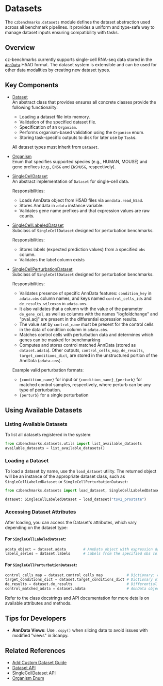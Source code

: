 # Datasets

The `czbenchmarks.datasets` module defines the dataset abstraction used across all benchmark pipelines. It provides a uniform and type-safe way to manage dataset inputs ensuring compatibility with tasks.

## Overview

cz-benchmarks currently supports single-cell RNA-seq data stored in the [`AnnData`](https://anndata.readthedocs.io/en/stable/) H5AD format. The dataset system is extensible and can be used for other data modalities by creating new dataset types.

## Key Components

- [Dataset](../autoapi/czbenchmarks/datasets/dataset/index)  
   An abstract class that provides ensures all concrete classes provide the following functionality:

   - Loading a dataset file into memory.
   - Validation of the specified dataset file.
   - Specification of an `Organism`.
   - Performs organism-based validation using the `Organism` enum.
   - Storing task-specific outputs to disk for later use by `Task`s.

   All dataset types must inherit from `Dataset`.

- [Organism](../autoapi/czbenchmarks/datasets/types/index)  
   Enum that specifies supported species (e.g., HUMAN, MOUSE) and gene prefixes (e.g., `ENSG` and `ENSMUSG`, respectively).

- [SingleCellDataset](../autoapi/czbenchmarks/datasets/single_cell/index)  
   An abstract implementation of `Dataset` for single-cell data.

   Responsibilities:

   - Loads AnnData object from H5AD files via `anndata.read_h5ad`.
   - Stores Anndata in `adata` instance variable.
   - Validates gene name prefixes and that expression values are raw counts.

- [SingleCellLabeledDataset](../autoapi/czbenchmarks/datasets/single_cell_labeled/index)  
   Subclass of `SingleCellDataset` designed for perturbation benchmarks.

   Responsibilities:

   - Stores labels (expected prediction values) from a specified `obs` column.
   - Validates the label column exists


- [SingleCellPerturbationDataset](../autoapi/czbenchmarks/datasets/single_cell_perturbation/index)  
   Subclass of `SingleCellDataset` designed for perturbation benchmarks.

   Responsibilities:

   - Validates presence of specific AnnData features: `condition_key` in `adata.obs` column names, and keys named `control_cells_ids` and `de_results_wilcoxon` in `adata.uns`.
   - It also validates that a column with the value of the parameter `de_gene_col`, as well as columns with the names "logfoldchange" and "pval_adj" are present in the differential expression results. 
   - The value set by `control_name` must be present for the control cells in the data of condition column in `adata.obs`.
   - Matches control cells with perturbation data and determines which genes can be masked for benchmarking
   - Computes and stores control matched AnnData (stored as `dataset.adata`). Other outputs, `control_cells_map`, `de_results`, `target_conditions_dict`, are stored in the unstructured portion of the AnnData (`adata.uns`).

   Example valid perturbation formats:

   - ``{condition_name}`` for input or ``{condition_name}_{perturb}`` for matched control samples, respectively, where perturb can be any type of perturbation.
   - ``{perturb}`` for a single perturbation

## Using Available Datasets

### Listing Available Datasets

To list all datasets registered in the system:

```python
from czbenchmarks.datasets.utils import list_available_datasets
available_datasets = list_available_datasets()
```

### Loading a Dataset

To load a dataset by name, use the `load_dataset` utility. The returned object will be an instance of the appropriate dataset class, such as `SingleCellLabeledDataset` or `SingleCellPerturbationDataset`:

```python
from czbenchmarks.datasets import load_dataset, SingleCellLabeledDataset

dataset: SingleCellLabeledDataset = load_dataset("tsv2_prostate")
```

### Accessing Dataset Attributes

After loading, you can access the Dataset's attributes, which vary depending on the dataset type:

#### For `SingleCellLabeledDataset`:

```python
adata_object = dataset.adata        # AnnData object with expression data
labels_series = dataset.labels      # Labels from the specified obs column
```

#### For `SingleCellPerturbationDataset`:

```python
control_cells_map = dataset.control_cells_map           # Dictionary: condition → {treatment cell barcodes : matched control barcodes}
target_conditions_dict = dataset.target_conditions_dict # Dictionary of masked gene ids for each condition
de_results = dataset.de_results                         # Differential expression results
control_matched_adata = dataset.adata                   # AnnData object for matched controls
```

Refer to the class docstrings and API documentation for more details on available attributes and methods.

## Tips for Developers

- **AnnData Views:** Use `.copy()` when slicing data to avoid issues with modified "views" in Scanpy.

## Related References

- [Add Custom Dataset Guide](../how_to_guides/add_custom_dataset)
- [Dataset API](../autoapi/czbenchmarks/datasets/dataset/index)
- [SingleCellDataset API](../autoapi/czbenchmarks/datasets/single_cell/index)
- [Organism Enum](../autoapi/czbenchmarks/datasets/types/index)
